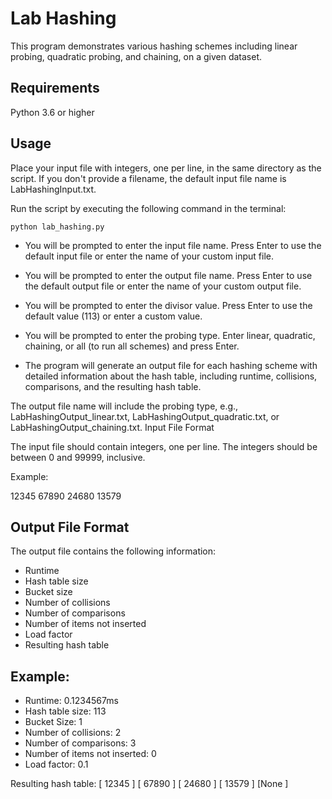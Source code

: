 # Lab Hashing

This program demonstrates various hashing schemes including linear probing, quadratic probing, and chaining, on a given dataset.

## Requirements

Python 3.6 or higher

## Usage

Place your input file with integers, one per line, in the same directory as the script. If you don't provide a filename, the default input file name is LabHashingInput.txt.

Run the script by executing the following command in the terminal:

```
python lab_hashing.py
```

- You will be prompted to enter the input file name. Press Enter to use the default input file or enter the name of your custom input file.

- You will be prompted to enter the output file name. Press Enter to use the default output file or enter the name of your custom output file.

- You will be prompted to enter the divisor value. Press Enter to use the default value (113) or enter a custom value.

- You will be prompted to enter the probing type. Enter linear, quadratic, chaining, or all (to run all schemes) and press Enter.

- The program will generate an output file for each hashing scheme with detailed information about the hash table, including runtime, collisions, comparisons, and the resulting hash table.

The output file name will include the probing type, e.g., LabHashingOutput_linear.txt, LabHashingOutput_quadratic.txt, or LabHashingOutput_chaining.txt.
Input File Format

The input file should contain integers, one per line. The integers should be between 0 and 99999, inclusive.

Example:

12345
67890
24680
13579

## Output File Format

The output file contains the following information:

- Runtime
- Hash table size
- Bucket size
- Number of collisions
- Number of comparisons
- Number of items not inserted
- Load factor
- Resulting hash table

## Example:

- Runtime: 0.1234567ms
- Hash table size: 113
- Bucket Size: 1
- Number of collisions: 2
- Number of comparisons: 3
- Number of items not inserted: 0
- Load factor: 0.1

Resulting hash table:
[ 12345 ] [ 67890 ] [ 24680 ] [ 13579 ] [None  ]
